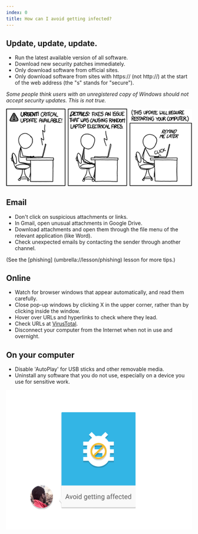 ```yaml
---
index: 0
title: How can I avoid getting infected?
---
```

## Update, update, update. 

*   Run the latest available version of all software.
* 	Download new security patches immediately.
*   Only download software from official sites.
* 	Only download software from sites with https:// (not http://) at the start of the web address (the "s" stands for "secure"). 

*Some people think users with an unregistered copy of Windows should not accept security updates. This is not true.* 

![image](update.png)

##  Email

*   Don't click on suspicious attachments or links.  
*   In Gmail, open unusual attachments in Google Drive.
*	Download attachments and open them through the file menu of the relevant application (like Word).
*   Check unexpected emails by contacting the sender through another channel. 

(See the [phishing] (umbrella://lesson/phishing) lesson for more tips.)

## Online

*   Watch for browser windows that appear automatically, and read them carefully. 
* 	Close pop-up windows by clicking X in the upper corner, rather than by clicking inside the window.
*	Hover over URLs and hyperlinks to check where they lead. 
*	Check URLs at [VirusTotal](https://www.virustotal.com/#url).
*   Disconnect your computer from the Internet when not in use and overnight.

## On your computer 

* Disable 'AutoPlay' for USB sticks and other removable media. 
* Uninstall any software that you do not use, especially on a device you use for sensitive work. 

![image](malware4.png)